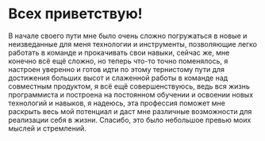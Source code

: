 # Всех приветствую!
В начале своего пути мне было очень сложно погружаться в новые и неизведанные для меня технологии и инструменты, позволяющие легко работать в команде и прокачивать свои навыки, сейчас же, мне конечно всё ещё сложно, но теперь что-то точно поменялось, я настроен уверенно и готов идти по этому тернистому пути для достижения больших высот и слаженной работы в команде над совместным продуктом, я всё ещё совершенствуюсь, ведь вся жизнь программиста и построена на постоянном обучении и освоении новых технологий и навыков, я надеюсь, эта профессия поможет мне раскрыть весь мой потенциал и даст мне различные возможности для реализации себя в жизни. Спасибо, это было небольшое превью моих мыслей и стремлений.
